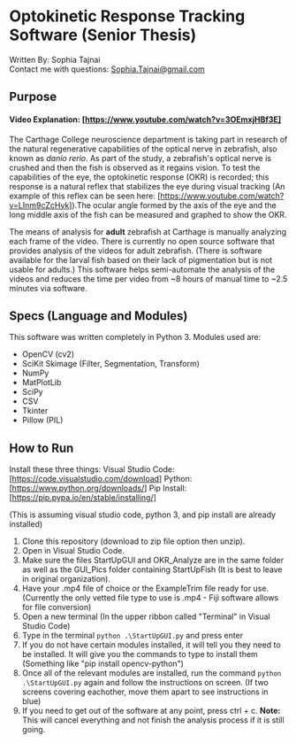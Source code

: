 # Optokinetic Response Tracking Software (Senior Thesis)
Written By: Sophia Tajnai\
Contact me with questions: Sophia.Tajnai@gmail.com

## Purpose
#### Video Explanation: [https://www.youtube.com/watch?v=3OEmxjHBf3E]
  The Carthage College neuroscience department is taking part in research of the natural regenerative capabilities of the optical nerve in zebrafish, also known as *danio rerio*. As part of the study, a zebrafish's optical nerve is crushed and then the fish is observed as it regains vision. To test the capabilities of the eye, the optokinetic response (OKR) is recorded; this response is a natural reflex that stabilizes the eye during visual tracking (An example of this reflex can be seen here: [https://www.youtube.com/watch?v=LInm9cZcHyk]).The ocular angle formed by the axis of the eye and the long middle axis of the fish can be measured and graphed to show the OKR.


The means of analysis for **adult** zebrafish at Carthage is manually analyzing each frame of the video. There is currently no open source software that provides analysis of the videos for adult zebrafish. (There is software available for the larval fish based on their lack of pigmentation but is not usable for adults.) This software helps semi-automate the analysis of the videos and reduces the time per video from ~8 hours of manual time to ~2.5 minutes via software.

## Specs (Language and Modules)
This software was written completely in Python 3. Modules used are:
* OpenCV (cv2)
* SciKit Skimage (Filter, Segmentation, Transform)
* NumPy
* MatPlotLib
* SciPy
* CSV
* Tkinter
* Pillow (PIL)

## How to Run
Install these three things:
Visual Studio Code: [https://code.visualstudio.com/download]
Python: [https://www.python.org/downloads/]
Pip Install: [https://pip.pypa.io/en/stable/installing/]

(This is assuming visual studio code, python 3, and pip install are already installed)
1. Clone this repository (download to zip file option then unzip).
2. Open in Visual Studio Code.
3. Make sure the files StartUpGUI and OKR_Analyze are in the same folder as well as the GUI_Pics folder containing StartUpFish (It is best to leave in original organization).
4. Have your .mp4 file of choice or the ExampleTrim file ready for use. (Currently the only vetted file type to use is .mp4 - Fiji software allows for file conversion)
5. Open a new terminal (In the upper ribbon called "Terminal" in Visual Studio Code)
6. Type in the terminal `python .\StartUpGUI.py` and press enter
7. If you do not have certain modules installed, it will tell you they need to be installed. It will give you the commands to type to install them (Something like "pip install opencv-python")
8. Once all of the relevant modules are installed, run the command `python .\StartUpGUI.py` again and follow the instructions on screen. (If two screens covering eachother, move them apart to see instructions in blue)
9. If you need to get out of the software at any point, press ctrl + c. **Note:** This will cancel everything and not finish the analysis process if it is still going.

